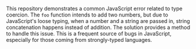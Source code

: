 This repository demonstrates a common JavaScript error related to type coercion. The `foo` function intends to add two numbers, but due to JavaScript's loose typing, when a number and a string are passed in, string concatenation happens instead of addition.  The solution provides a method to handle this issue. This is a frequent source of bugs in JavaScript, especially for those coming from strongly-typed languages.